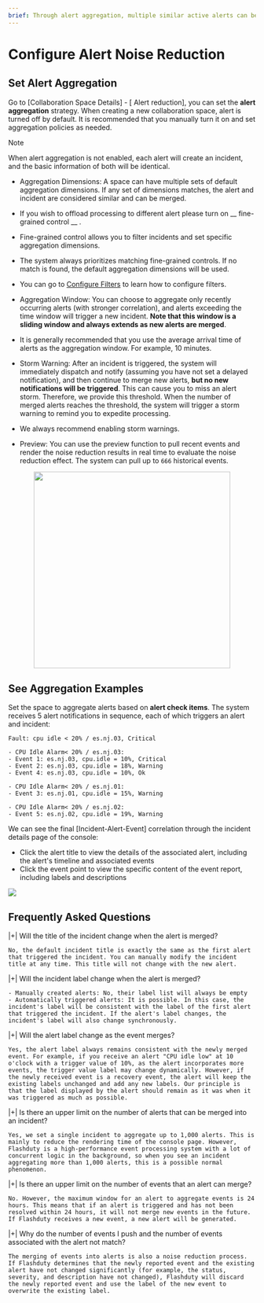 ```yaml
---
brief: Through alert aggregation, multiple similar active alerts can be combined into a single incident, allowing for unified dispatch, notification, and handling. This can significantly reduce notification frequency and improve processing efficiency
---
```


# Configure Alert Noise Reduction

## Set Alert Aggregation
Go to [Collaboration Space Details] - [ Alert reduction], you can set the **alert aggregation** strategy. When creating a new collaboration space, alert is turned off by default. It is recommended that you manually turn it on and set aggregation policies as needed.

> [!NOTE]
> When alert aggregation is not enabled, each alert will create an incident, and the basic information of both will be identical.

- Aggregation Dimensions: A space can have multiple sets of default aggregation dimensions. If any set of dimensions matches, the alert and incident are considered similar and can be merged.

- If you wish to offload processing to different alert please turn on __ fine-grained control __ .
- Fine-grained control allows you to filter incidents and set specific aggregation dimensions.
- The system always prioritizes matching fine-grained controls. If no match is found, the default aggregation dimensions will be used.
- You can go to [Configure Filters](/conf/how_to_filter) to learn how to configure filters.

- Aggregation Window: You can choose to aggregate only recently occurring alerts (with stronger correlation), and alerts exceeding the time window will trigger a new incident. **Note that this window is a sliding window and always extends as new alerts are merged**.

- It is generally recommended that you use the average arrival time of alerts as the aggregation window. For example, 10 minutes.

- Storm Warning: After an incident is triggered, the system will immediately dispatch and notify (assuming you have not set a delayed notification), and then continue to merge new alerts, **but no new notifications will be triggered**. This can cause you to miss an alert storm. Therefore, we provide this threshold. When the number of merged alerts reaches the threshold, the system will trigger a storm warning to remind you to expedite processing.

- We always recommend enabling storm warnings.

- Preview: You can use the preview function to pull recent events and render the noise reduction results in real time to evaluate the noise reduction effect. The system can pull up to `666` historical events.

<img src="https://fcdoc.github.io/img/zh/flashduty/alter/what_is_noise_reduction/2.avif" style="display: block; margin: 0 auto;" height="400">

## See Aggregation Examples

Set the space to aggregate alerts based on **alert check items**. The system receives 5 alert notifications in sequence, each of which triggers an alert and incident:

```i18n
Fault: cpu idle < 20% / es.nj.03, Critical

- CPU Idle Alarm< 20% / es.nj.03:
- Event 1: es.nj.03, cpu.idle = 10%, Critical
- Event 2: es.nj.03, cpu.idle = 18%, Warning
- Event 4: es.nj.03, cpu.idle = 10%, Ok

- CPU Idle Alarm< 20% / es.nj.01:
- Event 3: es.nj.01, cpu.idle = 15%, Warning

- CPU Idle Alarm< 20% / es.nj.02:
- Event 5: es.nj.02, cpu.idle = 19%, Warning
```

We can see the final [Incident-Alert-Event] correlation through the incident details page of the console:
- Click the alert title to view the details of the associated alert, including the alert's timeline and associated events
- Click the event point to view the specific content of the event report, including labels and descriptions

![](https://fcdoc.github.io/img/zh/flashduty/alter/what_is_noise_reduction/3.avif)

## Frequently Asked Questions

|+| Will the title of the incident change when the alert is merged?

    No, the default incident title is exactly the same as the first alert that triggered the incident. You can manually modify the incident title at any time. This title will not change with the new alert.

|+| Will the incident label change when the alert is merged?

    - Manually created alerts: No, their label list will always be empty
    - Automatically triggered alerts: It is possible. In this case, the incident's label will be consistent with the label of the first alert that triggered the incident. If the alert's label changes, the incident's label will also change synchronously.

|+| Will the alert label change as the event merges?

    Yes, the alert label always remains consistent with the newly merged event. For example, if you receive an alert "CPU idle low" at 10 o'clock with a trigger value of 10%, as the alert incorporates more events, the trigger value label may change dynamically. However, if the newly received event is a recovery event, the alert will keep the existing labels unchanged and add any new labels. Our principle is that the label displayed by the alert should remain as it was when it was triggered as much as possible.

|+| Is there an upper limit on the number of alerts that can be merged into an incident?

    Yes, we set a single incident to aggregate up to 1,000 alerts. This is mainly to reduce the rendering time of the console page. However, Flashduty is a high-performance event processing system with a lot of concurrent logic in the background, so when you see an incident aggregating more than 1,000 alerts, this is a possible normal phenomenon.

|+| Is there an upper limit on the number of events that an alert can merge?

    No. However, the maximum window for an alert to aggregate events is 24 hours. This means that if an alert is triggered and has not been resolved within 24 hours, it will not merge new events in the future. If Flashduty receives a new event, a new alert will be generated.

|+| Why do the number of events I push and the number of events associated with the alert not match?

    The merging of events into alerts is also a noise reduction process. If Flashduty determines that the newly reported event and the existing alert have not changed significantly (for example, the status, severity, and description have not changed), Flashduty will discard the newly reported event and use the label of the new event to overwrite the existing label.